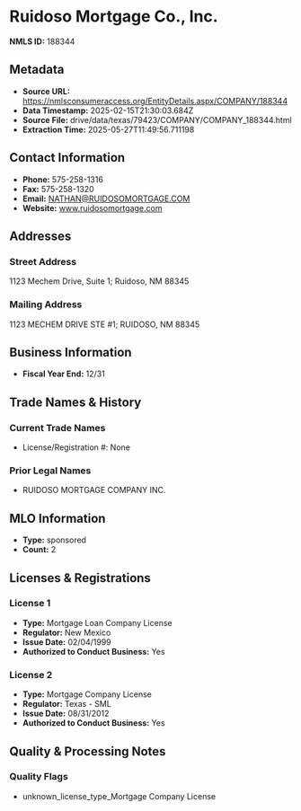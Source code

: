 # Ruidoso Mortgage Co., Inc.

**NMLS ID:** 188344

## Metadata
- **Source URL:** https://nmlsconsumeraccess.org/EntityDetails.aspx/COMPANY/188344
- **Data Timestamp:** 2025-02-15T21:30:03.684Z
- **Source File:** drive/data/texas/79423/COMPANY/COMPANY_188344.html
- **Extraction Time:** 2025-05-27T11:49:56.711198

## Contact Information
- **Phone:** 575-258-1316
- **Fax:** 575-258-1320
- **Email:** NATHAN@RUIDOSOMORTGAGE.COM
- **Website:** www.ruidosomortgage.com

## Addresses
### Street Address
1123 Mechem Drive, Suite 1; Ruidoso, NM 88345

### Mailing Address
1123 MECHEM DRIVE STE #1; RUIDOSO, NM 88345

## Business Information
- **Fiscal Year End:** 12/31

## Trade Names & History
### Current Trade Names
- License/Registration #: None

### Prior Legal Names
- RUIDOSO MORTGAGE COMPANY INC.

## MLO Information
- **Type:** sponsored
- **Count:** 2

## Licenses & Registrations

### License 1
- **Type:** Mortgage Loan Company License
- **Regulator:** New Mexico
- **Issue Date:** 02/04/1999
- **Authorized to Conduct Business:** Yes

### License 2
- **Type:** Mortgage Company License
- **Regulator:** Texas - SML
- **Issue Date:** 08/31/2012
- **Authorized to Conduct Business:** Yes

## Quality & Processing Notes
### Quality Flags
- unknown_license_type_Mortgage Company License
